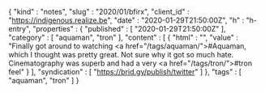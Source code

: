 {
  "kind" : "notes",
  "slug" : "2020/01/bfirx",
  "client_id" : "https://indigenous.realize.be",
  "date" : "2020-01-29T21:50:00Z",
  "h" : "h-entry",
  "properties" : {
    "published" : [ "2020-01-29T21:50:00Z" ],
    "category" : [ "aquaman", "tron" ],
    "content" : [ {
      "html" : "",
      "value" : "Finally got around to watching <a href=\"/tags/aquaman/\">#Aquaman</a>, which I thought was pretty great. Not sure why it got so much hate. Cinematography was superb and had a very <a href=\"/tags/tron/\">#tron</a> feel"
    } ],
    "syndication" : [ "https://brid.gy/publish/twitter" ]
  },
  "tags" : [ "aquaman", "tron" ]
}

